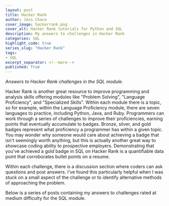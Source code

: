 ```yaml
---
layout: post
title: Hacker Rank
author: Jess Chace
cover_image: hackerrank.png
cover_alt: Hacker Rank tutorials for Python and SQL
description: My answers to challenges in Hacker Rank
categories: SQL
highlight_code: true
series_slug: "Hacker Rank"
tags:
- SQL
excerpt_separator: <!--more-->
published: True
---
```


*Answers to Hacker Rank challenges in the SQL module.*

<!--more-->

Hacker Rank is another great resource to improve programming and analysis skills offering modules like "Problem Solving", "Language Proficiency", and "Specialized Skills".  Within each module there is a topic, so for example, within the Language Proficiency module, there are seven languages to practice, including Python, Java, and Ruby.  Programmers can work through a series of challenges to improve their proficiencies, earning points that eventually accumulate to badges.  Bronze, silver, and gold badges represent what proficiency a programmer has within a given topic.  You may wonder why someone would care about achieving a badge that isn't seemingly worth anything, but this is actually another great way to showcase coding ability to prospective employers.  Demonstrating that you've achieved a gold badge in SQL on Hacker Rank is a quantifiable data point that corroborates bullet points on a resume.  

Within each challenge, there is a discussion section where coders can ask questions and post answers.  I've found this particularly helpful when I was stuck on a small aspect of the challenge or to identify alternative methods of approaching the problem.  

Below is a series of posts containing my answers to challenges rated at medium difficulty for the SQL module.
